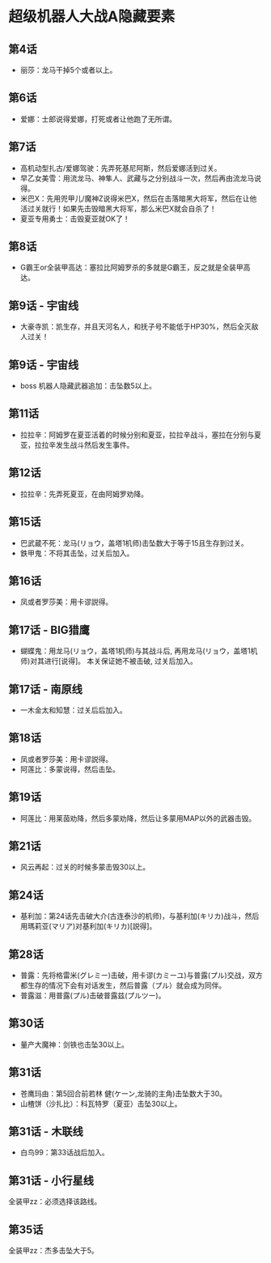 # 超级机器人大战A隐藏要素

## 第4话
- 丽莎：龙马干掉5个或者以上。

## 第6话

- 爱娜：士郎说得爱娜，打死或者让他跑了无所谓。

## 第7话

- 高机动型扎古/爱娜驾驶：先弄死基尼阿斯，然后爱娜活到过关。
- 早乙女美雪：用流龙马、神隼人、武藏与之分别战斗一次，然后再由流龙马说得。
- 米巴X：先用兜甲儿/魔神Z说得米巴X，然后在击落暗黑大将军，然后在让他活过关就行！如果先击毁暗黑大将军，那么米巴X就会自杀了！
- 夏亚专用勇士：击毁夏亚就OK了！

## 第8话

- G霸王or全装甲高达：塞拉比阿姆罗杀的多就是G霸王，反之就是全装甲高达。

## 第9话 - 宇宙线

- 大豪寺凯：凯生存，并且天河名人，和抚子号不能低于HP30%，然后全灭敌人过关！

## 第9话 - 宇宙线

- boss 机器人隐藏武器追加：击坠数5以上。

## 第11话

- 拉拉辛：阿姆罗在夏亚活着的时候分别和夏亚，拉拉辛战斗，塞拉在分别与夏亚，拉拉辛发生战斗然后发生事件。

## 第12话

- 拉拉辛：先弄死夏亚，在由阿姆罗劝降。

## 第15话

- 巴武蔵不死：龙马(リョウ，盖塔1机师)击坠数大于等于15且生存到过关。
- 鉄甲鬼：不将其击坠，过关后加入。

## 第16话

- 凤或者罗莎美：用卡谬説得。 

## 第17话 - BIG猎鹰

- 蝴蝶鬼：用龙马(リョウ，盖塔1机师)与其战斗后, 再用龙马(リョウ，盖塔1机师)对其进行[说得]。 本关保证她不被击破, 过关后加入。

## 第17话 - 南原线

- 一木金太和知慧：过关后后加入。

## 第18话

- 凤或者罗莎美：用卡谬説得。 
- 阿莲比：多蒙说得，然后击坠。

## 第19话

- 阿莲比：用莱茵劝降，然后多蒙劝降，然后让多蒙用MAP以外的武器击毁。

## 第21话

- 风云再起：过关的时候多蒙击毁30以上。

## 第24话

- 基利加：第24话先击破大介(古连泰沙的机师)，与基利加(キリカ)战斗，然后用瑪莉亚(マリア)对基利加(キリカ)[説得]。

## 第28话

- 普露：先将格雷米(グレミー)击破，用卡谬(カミーユ)与普露(プル)交战，双方都生存的情况下会有对话发生，然后普露（プル）就会成为同伴。
- 普露滋：用普露(プル)击破普露兹(プルツー)。

## 第30话

- 量产大魔神：剑铁也击坠30以上。

## 第31话

- 苍鹰玛由：第5回合前若林 健(ケーン,龙骑的主角)击坠数大于30。
- 山楂饼（沙扎比）：科瓦特罗（夏亚）击坠30以上。

## 第31话 - 木联线

- 白鸟99：第33话战后加入。

## 第31话 - 小行星线

全装甲zz：必须选择该路线。

## 第35话

全装甲zz：杰多击坠大于5。